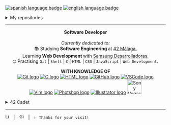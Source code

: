 <a href="https://github.com/RossattiSM/RossattiSM/blob/main/README.md"> <img src="https://img.shields.io/badge/lang-es-blue" alt="spanish language badge"></a> <a href="https://github.com/RossattiSM/RossattiSM/blob/main/README.en.md"> <img src="https://img.shields.io/badge/lang-en-blue" alt="english language badge">  </a> <br />

<details>
  <summary>My repositories</summary>

<a href="https://github.com/RossattiSM/42Piscine"> <code>42 Piscine</code> </a>: Projects made in the C Piscine Bootcamp of 42 Málaga.. <br />
<a href="https://github.com/RossattiSM/profile-readme-tutorial"> <code>Readme Tutorial</code> </a>: Basic tutorial for editing profiles on Github.  <br />
<a href="https://github.com/RossattiSM/Samsung-Desarrolladoras"> <code>Samsung-Desarrolladoras</code> </a>: Projects and exercises developed in Samsung Desarrolladoras. <i> (in development)  </i> <br />
<a href="https://github.com/RossattiSM/42Cursus.Libft"> <code>Libft</code> </a>: My first library in C.  <i> (in development) </i> <br />

</details>
<hr>

<p align="center">
<b> Software Developer </b> <br /><br /> 
  <i> Currently dedicated to: </i> <br />
📚 Studying <b> Software Engineering </b> at <a href="https://www.42malaga.com/"> 42 Málaga. </a> <br />
  Learning <b> Web Development </b> with <a href="https://www.samsung.com/es/tecnologiaconproposito/samsung-desarrolladoras/"> Samsung Desarrolladoras. </a> <br />
🤓 Practising <code>Git</code> | <code>Shell</code> | <code>C</code> | <code>HTML</code> | <code>CSS</code> | <code>JavaScript</code> | <code>Web Development</code>. 
</p>

<p align="center"> <b> WITH KNOWLEDGE OF </b> <br />
<a href="https://git-scm.com/"><img src="https://skillicons.dev/icons?i=git" alt="Git logo" /></a>
<a href="https://www.w3schools.com/c/"><img src="https://skillicons.dev/icons?i=c" alt="C logo" /></a>
<a href="https://www.w3schools.com/html/default.asp"><img src="https://skillicons.dev/icons?i=html" alt="HTML logo" /></a>
<a href="https://github.com/"><img src="https://skillicons.dev/icons?i=github" alt="GitHub logo" /></a>
<a href="https://code.visualstudio.com/"><img src="https://skillicons.dev/icons?i=vscode" alt="VSCode logo" /></a>
<a href="https://www.vim.org/"><img src="https://skillicons.dev/icons?i=vim" alt="Vim logo" /></a>
<a href="https://www.adobe.com/es/products/photoshop.html"><img src="https://skillicons.dev/icons?i=ps" alt="Photshop logo" /></a>
<a href="https://www.adobe.com/es/products/illustrator.html"><img src="https://skillicons.dev/icons?i=ai" alt="Illustrator logo" /></a>
<a href="https://www.vegascreativesoftware.com/es/"><img src="https://i.pinimg.com/originals/e2/f1/4f/e2f14fd81ae695ebae159a8b0ef53fcd.png" alt="Sony Vegas logo" length="46px" width="46px" /></a>
</p>

<details>
  <summary>42 Cadet</summary>
<a href="https://github.com/oakoudad/badge42"><img src="https://badge.mediaplus.ma/black/srossatt?1337Badge=off&UM6P=off" alt="srossatt's 42 stats" /></a>
</details>

<hr>
<a href="https://www.linkedin.com/in/rossattism/"><img src="https://skillicons.dev/icons?i=linkedin" alt="Linkedin Logo" style="width: 16px; height: 16px" /></a> &nbsp | &nbsp
<a href="https://github.com/RossattiSM"><img src="https://skillicons.dev/icons?i=github" alt="GitHub logo" style="width: 16px; height: 16px" /></a>  &nbsp | &nbsp <code>✨ Thanks for your visit!</code> &nbsp 
